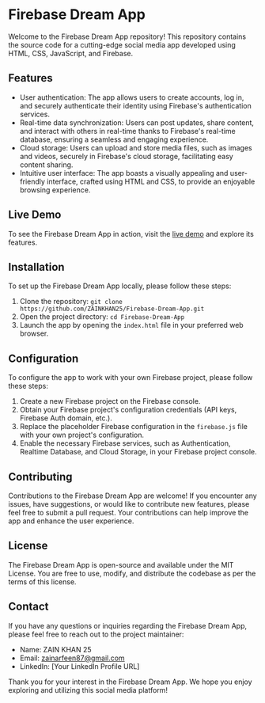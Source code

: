 # Firebase Dream App

Welcome to the Firebase Dream App repository! This repository contains the source code for a cutting-edge social media app developed using HTML, CSS, JavaScript, and Firebase.

## Features

- User authentication: The app allows users to create accounts, log in, and securely authenticate their identity using Firebase's authentication services.
- Real-time data synchronization: Users can post updates, share content, and interact with others in real-time thanks to Firebase's real-time database, ensuring a seamless and engaging experience.
- Cloud storage: Users can upload and store media files, such as images and videos, securely in Firebase's cloud storage, facilitating easy content sharing.
- Intuitive user interface: The app boasts a visually appealing and user-friendly interface, crafted using HTML and CSS, to provide an enjoyable browsing experience.

## Live Demo

To see the Firebase Dream App in action, visit the [live demo]([https://zainkhan25-firebase-dream-app.netlify.app/](https://social-media-app-7593f.web.app/)) and explore its features.

## Installation

To set up the Firebase Dream App locally, please follow these steps:

1. Clone the repository: `git clone https://github.com/ZAINKHAN25/Firebase-Dream-App.git`
2. Open the project directory: `cd Firebase-Dream-App`
3. Launch the app by opening the `index.html` file in your preferred web browser.

## Configuration

To configure the app to work with your own Firebase project, please follow these steps:

1. Create a new Firebase project on the Firebase console.
2. Obtain your Firebase project's configuration credentials (API keys, Firebase Auth domain, etc.).
3. Replace the placeholder Firebase configuration in the `firebase.js` file with your own project's configuration.
4. Enable the necessary Firebase services, such as Authentication, Realtime Database, and Cloud Storage, in your Firebase project console.

## Contributing

Contributions to the Firebase Dream App are welcome! If you encounter any issues, have suggestions, or would like to contribute new features, please feel free to submit a pull request. Your contributions can help improve the app and enhance the user experience.

## License

The Firebase Dream App is open-source and available under the MIT License. You are free to use, modify, and distribute the codebase as per the terms of this license.

## Contact

If you have any questions or inquiries regarding the Firebase Dream App, please feel free to reach out to the project maintainer:

- Name: ZAIN KHAN 25
- Email: zainarfeen87@gmail.com
- LinkedIn: [Your LinkedIn Profile URL]

Thank you for your interest in the Firebase Dream App. We hope you enjoy exploring and utilizing this social media platform!
